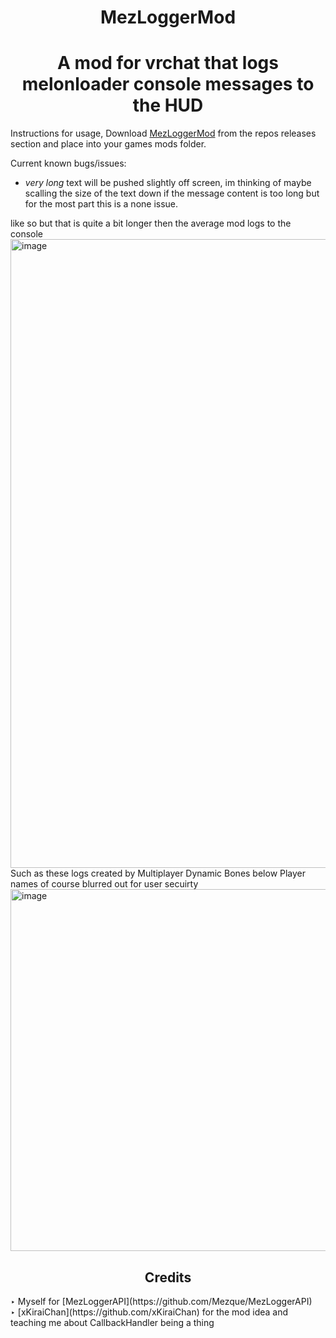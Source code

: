 <h1 align="center"> MezLoggerMod </h1>
<h1 align="center"> A mod for vrchat that logs melonloader console messages to the HUD </h1>

Instructions for usage, Download [MezLoggerMod](https://github.com/Mezque/MezLoggerMod/releases/tag/Release "Mezlogger.cs") from the repos releases section and place into your games mods folder.

Current known bugs/issues:

- _very long_ text will be pushed slightly off screen, im thinking of maybe scalling the size of the text down if the message content is too long but for the most part this is a none issue.

 like so but that is quite a bit longer then the average mod logs to the console 
<img width="1006" alt="image" src="https://user-images.githubusercontent.com/31026406/148160919-08db3436-df08-4096-88b2-29cd679bddcd.png">
Such as these logs created by Multiplayer Dynamic Bones below Player names of course blurred out for user secuirty
<img width="579" alt="image" src="https://user-images.githubusercontent.com/31026406/148161481-50f16b8d-bc7a-4ee2-959c-99398acb9bfc.png">

<h2 align="center"> Credits </h2>
‣ Myself for [MezLoggerAPI](https://github.com/Mezque/MezLoggerAPI) <br />
‣ [xKiraiChan](https://github.com/xKiraiChan) for the mod idea and teaching me about CallbackHandler being a thing <br />
